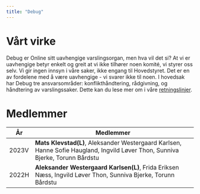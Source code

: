 ```yaml
---
title: "Debug"
---
```


Vårt virke
================== 

Debug er Online sitt uavhengige varslingsorgan, men hva vil det si? At vi er uavhengige betyr enkelt og greit at vi ikke tilhører noen komité, vi styrer oss selv. Vi gir ingen innsyn i våre saker, ikke engang til Hovedstyret. Det er en av fordelene med å være uavhengige - vi svarer ikke til noen. I hovedsak har Debug tre ansvarsområder: konflikthåndtering, rådgivning, og håndtering av varslingssaker. Dette kan du lese mer om i våre [retningslinjer](https://old.online.ntnu.no/wiki/online/info/innsikt-og-interface/retningslinjer/debug/).



Medlemmer
==================


|År   | Medlemmer |
| --- | --------- |  
|2023V| **Mats Klevstad(L)**, Aleksander Westergaard Karlsen, Hanne Sofie Haugland, Ingvild Løver Thon, Sunniva Bjerke, Torunn Bårdstu|
|2022H| **Aleksander Westergaard Karlsen(L)**, Frida Eriksen Næss, Ingvild Løver Thon, Sunniva Bjerke, Torunn Bårdstu|